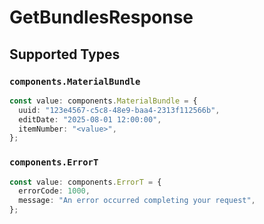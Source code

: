 # GetBundlesResponse


## Supported Types

### `components.MaterialBundle`

```typescript
const value: components.MaterialBundle = {
  uuid: "123e4567-c5c8-48e9-baa4-2313f112566b",
  editDate: "2025-08-01 12:00:00",
  itemNumber: "<value>",
};
```

### `components.ErrorT`

```typescript
const value: components.ErrorT = {
  errorCode: 1000,
  message: "An error occurred completing your request",
};
```

